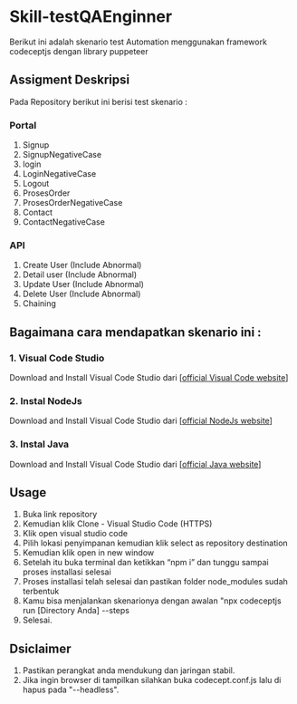 # Skill-testQAEnginner
Berikut ini adalah skenario test Automation menggunakan framework codeceptjs dengan library puppeteer 

## Assigment Deskripsi
Pada Repository berikut ini berisi test skenario :<br>
### Portal
1. Signup<br>
2. SignupNegativeCase<br>
3. login<br>
4. LoginNegativeCase<br>
5. Logout<br>
6. ProsesOrder<br>
7. ProsesOrderNegativeCase<br>
8. Contact<br>
9. ContactNegativeCase<br>

### API
1. Create User (Include Abnormal)<br>
2. Detail user (Include Abnormal)<br>
3. Update User (Include Abnormal)<br>
4. Delete User (Include Abnormal)<br>
5. Chaining<br>

## Bagaimana cara mendapatkan skenario ini :

### 1. Visual Code Studio
Download and Install Visual Code Studio dari [[official Visual Code website](https://code.visualstudio.com/)] 

### 2. Instal NodeJs
Download and Install Visual Code Studio dari [[official NodeJs website](https://nodejs.org/en)] 

### 3. Instal Java
Download and Install Visual Code Studio dari [[official Java website](https://www.oracle.com/java/technologies/downloads/)]

## Usage
1. Buka link repository<br>
2. Kemudian klik Clone - Visual Studio Code (HTTPS)<br>
3. Klik open visual studio code <br>
4. Pilih lokasi penyimpanan kemudian klik select as repository destination <br>
5. Kemudian klik open in new window
6. Setelah itu buka terminal dan ketikkan “npm i” dan tunggu sampai proses installasi selesai
7. Proses installasi telah selesai dan pastikan folder node_modules sudah terbentuk
8. Kamu bisa menjalankan skenarionya dengan awalan "npx codeceptjs run [Directory Anda] --steps
9. Selesai.

## Dsiclaimer
1. Pastikan perangkat anda mendukung dan jaringan stabil.
2. Jika ingin browser di tampilkan silahkan buka codecept.conf.js lalu di hapus pada "--headless".



